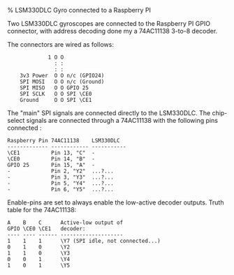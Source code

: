 % LSM330DLC Gyro connected to a Raspberry PI

Two LSM330DLC gyroscopes are connected to the Raspberry PI GPIO
connector, with address decoding done my a 74AC11138 3-to-8 decoder.

The connectors are wired as follows:

		         1 O O
		           : :
		           : :
		3v3 Power  O O n/c (GPIO24)
		SPI MOSI   O O n/c (Ground)
		SPI MISO   O O GPIO 25
		SPI SCLK   O O SPI \CE0
		Ground     O O SPI \CE1

The "main" SPI signals are connected directly to the LSM330DLC.
The chip-select signals are connected through a 74AC11138 with
the following pins connected :

	Raspberry Pin 74AC11138    LSM330DLC
	------------- ------------ -----------
	\CE1          Pin 13, "C"  -
	\CE0          Pin 14, "B"  -
	GPIO 25       Pin 15, "A"  -
	-             Pin 2, "Y2"  ...?...
	-             Pin 3, "Y3"  ...?...
	-             Pin 5, "Y4"  ...?...
	-             Pin 6, "Y5"  ...?...

Enable-pins are set to always enable the low-active decoder
outputs. Truth table for the 74AC11138:

	A    B    C      Active-low output of
	GPIO \CE0 \CE1   decoder:
	---- ---- ------ --------------------
	1    1    1      \Y7 (SPI idle, not connected...)
	0    1    0      \Y2
	1    1    0      \Y3
	0    0    1      \Y4 
	1    0    1      \Y5


